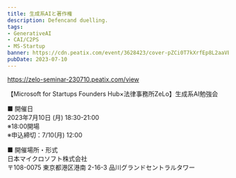 ```yaml
---
title: 生成系AIと著作権
description: Defencand duelling.
tags:
- GenerativeAI
- CAI/C2PS
- MS-Startup
banner: https://cdn.peatix.com/event/3628423/cover-pZCi0T7kXrfEp8L2aaVEmNjlNNDxa7U7.jpeg
pubDate: 2023-07-10
---
```


https://zelo-seminar-230710.peatix.com/view

【Microsoft for Startups Founders Hub×法律事務所ZeLo】生成系AI勉強会

■ 開催日  
2023年7月10日 (月) 18:30-21:00  
※18:00開場  
※申込締切：7/10(月) 12:00  

■ 開催場所・形式  
日本マイクロソフト株式会社  
〒108-0075 東京都港区港南 2-16-3 品川グランドセントラルタワー  
